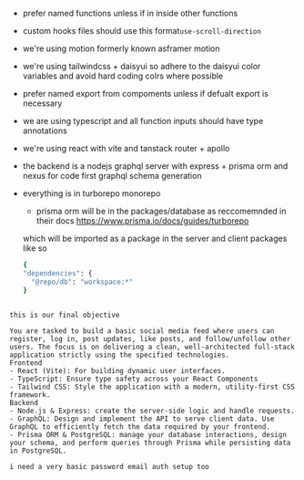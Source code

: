 - prefer named functions unless if in inside other functions
- custom hooks files should use this format`use-scroll-direction`

- we're using motion formerly known asframer motion

- we're using tailwindcss + daisyui so adhere to the daisyui color variables and avoid hard coding colrs where possible

- prefer named export from compoments unless if defualt export is necessary
  
- we are using typescript and all function inputs should have type annotations
  
 - we're using react with vite and tanstack router + apollo
  
 - the backend is a nodejs graphql server with express + prisma orm and nexus for code first graphql schema generation 
  
- everything is in turborepo monorepo
  - prisma orm will be in the packages/database as reccomemnded in their docs https://www.prisma.io/docs/guides/turborepo
  
  which will be imported as a package in the server and client packages like so 
  ```sh
  {
  "dependencies": {
    "@repo/db": "workspace:*"
  }
 ```

this is our final objective

You are tasked to build a basic social media feed where users can register, log in, post updates, like posts, and follow/unfollow other users. The focus is on delivering a clean, well-architected full-stack application strictly using the specified technologies. 
Frontend 
- React (Vite): For building dynamic user interfaces. 
- TypeScript: Ensure type safety across your React Components 
- Tailwind CSS: Style the application with a modern, utility-first CSS framework. 
Backend 
- Node.js & Express: create the server-side logic and handle requests. - GraphQL: Design and implement the API to serve client data. Use GraphQL to efficiently fetch the data required by your frontend. 
- Prisma ORM & PostgreSQL: manage your database interactions, design your schema, and perform queries through Prisma while persisting data in PostgreSQL. 

i need a very basic password email auth setup too
